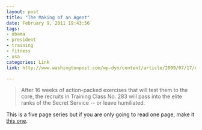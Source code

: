 ```yaml
---
layout: post
title: "The Making of an Agent"
date: February 9, 2011 19:43:56
tags:
- obama
- president
- training
- fitness
- usa
categories: Link
link: http://www.washingtonpost.com/wp-dyn/content/article/2009/07/17/AR2009071701785.html

---
```


>After 16 weeks of action-packed exercises that will test them to the core, the recruits in Training Class No. 283 will pass into the elite ranks of the Secret Service -- or leave humiliated.

This is a five page series but if you are only going to read one page, make it [this one](http://www.washingtonpost.com/wp-dyn/content/article/2009/07/17/AR2009071701785_5.html).